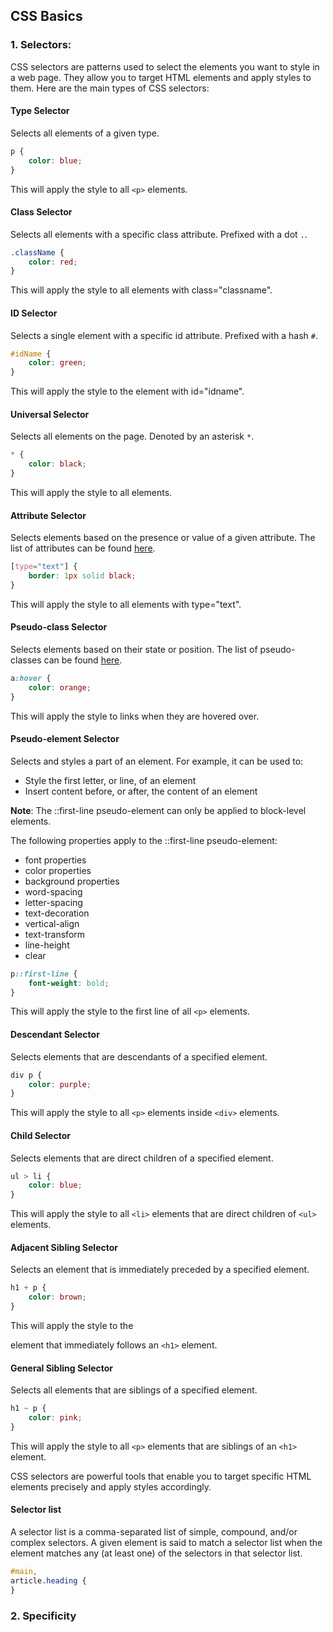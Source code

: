 ## CSS Basics

### 1. Selectors:

CSS selectors are patterns used to select the elements you want to style in a web page. They allow you to target HTML elements and apply styles to them. Here are the main types of CSS selectors:

#### Type Selector

Selects all elements of a given type.

```css
p {
    color: blue;
}
```

This will apply the style to all `<p>` elements.

#### Class Selector

Selects all elements with a specific class attribute. Prefixed with a dot `.`.

```css
.className {
    color: red;
}
```

This will apply the style to all elements with class="classname".

#### ID Selector

Selects a single element with a specific id attribute. Prefixed with a hash `#`.

```css
#idName {
    color: green;
}
```

This will apply the style to the element with id="idname".

#### Universal Selector

Selects all elements on the page. Denoted by an asterisk `*`.

```css
* {
    color: black;
}
```

This will apply the style to all elements.

#### Attribute Selector

Selects elements based on the presence or value of a given attribute. The list of attributes can be found [here](https://www.w3schools.com/cssref/index.php).

```css
[type="text"] {
    border: 1px solid black;
}
```

This will apply the style to all elements with type="text".

#### Pseudo-class Selector

Selects elements based on their state or position. The list of pseudo-classes can be found [here](https://developer.mozilla.org/en-US/docs/Web/CSS/Pseudo-classes).

```css
a:hover {
    color: orange;
}
```

This will apply the style to links when they are hovered over.

#### Pseudo-element Selector

Selects and styles a part of an element. For example, it can be used to:

-   Style the first letter, or line, of an element
-   Insert content before, or after, the content of an element

**Note**: The ::first-line pseudo-element can only be applied to block-level elements.

The following properties apply to the ::first-line pseudo-element:

-   font properties
-   color properties
-   background properties
-   word-spacing
-   letter-spacing
-   text-decoration
-   vertical-align
-   text-transform
-   line-height
-   clear

```css
p::first-line {
    font-weight: bold;
}
```

This will apply the style to the first line of all `<p>` elements.

#### Descendant Selector

Selects elements that are descendants of a specified element.

```css
div p {
    color: purple;
}
```

This will apply the style to all `<p>` elements inside `<div>` elements.

#### Child Selector

Selects elements that are direct children of a specified element.

```css
ul > li {
    color: blue;
}
```

This will apply the style to all `<li>` elements that are direct children of `<ul>` elements.

#### Adjacent Sibling Selector

Selects an element that is immediately preceded by a specified element.

```css
h1 + p {
    color: brown;
}
```

This will apply the style to the <p> element that immediately follows an `<h1>` element.

#### General Sibling Selector

Selects all elements that are siblings of a specified element.

```css
h1 ~ p {
    color: pink;
}
```

This will apply the style to all `<p>` elements that are siblings of an `<h1>` element.

CSS selectors are powerful tools that enable you to target specific HTML elements precisely and apply styles accordingly.

#### Selector list

A selector list is a comma-separated list of simple, compound, and/or complex selectors. A given element is said to match a selector list when the element matches any (at least one) of the selectors in that selector list.

```css
#main,
article.heading {
}
```

### 2. Specificity
